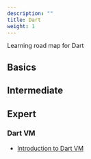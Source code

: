 ```yaml
---
description: ""
title: Dart
weight: 1
---
```


Learning road map for Dart

## Basics

## Intermediate

## Expert
### Dart VM
- [Introduction to Dart VM](https://mrale.ph/dartvm/)